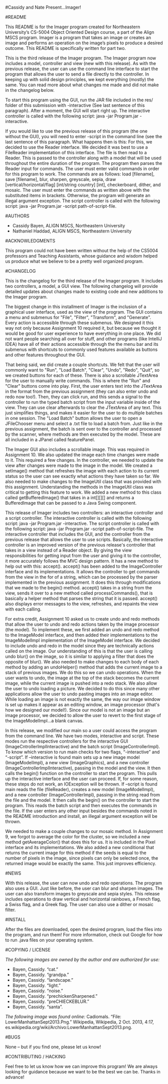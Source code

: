 #Cassidy and Nate Present...Imager!

#README

This README is for the Imager program created for Northeastern University’s CS-5004 Object Oriented Design course, a part of the Align MSCS program. Imager is a program that takes an image or creates an image and performs an operation on the image’s pixels to produce a desired outcome. This README is specifically written for part two. 

This is the third release of the Imager program. The Imager program now includes a model, controller and view (new with this release). As with the previous release, the user can use the command line interface to start the program that allows the user to send a file directly to the controller. In keeping up with solid design principles, we kept everything (mostly) the same. You can read more about what changes me made and did not make in the changelog below. 

To start this program using the GUI, run the JAR file included in the res/ folder of this submission with -interactive (See last sentence of this paragraph). After a moment, the GUI will start right up. The interactive controller is called with the following script: java -jar Program.jar -interactive.

If you would like to use the previous release of this program (the one without the GUI), you will need to enter -script in the command line (see the last sentence of this paragraph. What happens then is this: For this, we decided to use the Reader interface. We decided it was best to use a FileReader implementation of this interface. The file is then read to a Reader. This is passed to the controller along with a model that will be used throughout the entire duration of the program. The program then parses the Reader input for commands. The user must enter valid commands in order for this program to work. The commands are as follows: load [filename], save [filename], blur, sharpen, greyscale, sepia, draw [vertical/horizontal/flag] [int/string country] [int], checkerboard, dither, and mosaic. The user must enter the commands as written above with the substituted items in brackets. Otherwise, the program will generate an illegal argument exception.  The script controller is called with the following script: java -jar Program.jar -script path-of-script-file.


#AUTHORS

- Cassidy Bayen, ALIGN MSCS, Northeastern University
- Nathaniel Haddad, ALIGN MSCS, Northeastern University

#ACKNOWLEDGMENTS

This program could not have been written without the help of the CS5004 professors and Teaching Assistants, whose guidance and wisdom helped us produce what we believe to be a pretty well organized program. 

#CHANGELOG

This is the changelog for the third release of the Imager program. It includes two controllers, a model, a GUI view. The following changelog will provide detailed updates about changes made to existing code and new additions to the Imager program.

The biggest change in this installment of Imager is the inclusion of a graphical user interface, used as the view of the program. The GUI contains a menu and submenus for  "File", "Filter", "Transform", and "Generate". Every action is accessible through these submenus. We designed it this way not only because Assignment 10 required it, but because we thought it would be good for user experience to have everything in one place. We did not want people searching all over for stuff, and other programs (like IntelliJ IDEA) have all of their actions accessible through the the menu bar and its submenus with shortcuts to commonly used features available as buttons and other features throughout the GUI.

That being said, we did create a couple shortcuts. We felt that the user will commonly want to "Run", "Load Batch", "Clear", "Undo", "Redo", "Quit", so we created buttons for each of these. There is also a scrollable JTextArea for the user to manually write commands. This is where the "Run" and "Clear" buttons come into play. First, the user enters text into the JTextArea in the format from the previous assignment (they can also enter undo and redo now too!). Then, they can click run, and this sends a signal to the controller to run the typed batch script from the input variable inside of the view. They can use clear afterwards to clear the JTextArea of any text. This just simplifies things, and makes it easier for the user to do multiple batches in one session. The "Load Batch" button allows the user to open a JFileChooser menu and select a .txt file to load a batch from. Just like in the previous assignment, the batch is sent over to the controller and processed by the scanner, where methods are then executed by the model. These are all included in a JPanel called featurePanel.

The Imager GUI also includes a scrollable image. This was required in Assignment 10. We also updated the image each time changes were made to it. This required a few changes. In the controller, we needed to update the view after changes were made to the image in the model. We created a setImage() method that refreshes the image with each action to its current status so the user can see exactly what actions they have taken so far. We also needed to make changes to the ImageUtil class that was provided with this assignment. Understanding the methods in the ImageUtil class was critical to getting this feature to work. We added a new method to this class called getBufferedImage() that takes in a int[][][] and returns a BufferedImage that can be passed to a Java Swing component.

This release of Imager includes two controllers: an interactive controller and a script controller. The interactive controller is called with the following script: java -jar Program.jar -interactive. The script controller is called with the following script: java -jar Program.jar -script path-of-script-file. The interactive controller that includes the GUI, and the controller from the previous release that allows the user to use scripts. Basically, the interactive controller is an improved version of the previous release's controller that takes in a view instead of a Reader object. By giving the view responsibilities for getting input from the user and giving it to the controller, it more accurately follows the MVC design pattern. It has a new method to help out with this: accept(). accept() has been added to the ImageController interface and its implementations. It allows the controller to get commands from the view in the for of a string, which can be processed by the parser implemented in the previous assignment. It does this through modifications that we made to the begin() method. accept() takes in a string from the view, sends it over to a new method called processCommands(), that is basically a helper method that parses the string that it is passed. accept() also displays error messages to the view, refreshes, and repaints the view with each calling.

For extra credit, Assignment 10 asked us to create undo and redo methods that allow the user to undo and redo actions taken by the image processor (the model). To implement these, we first added an undo and redo method to the ImageModel interface, and then added their implementations to the ImageModelImpl implementation of the ImageModel interface. We decided to include undo and redo in the model since they are technically actions called on the image. Our understanding of this is that the user is calling undo blur() on the image, so it is similar to applying a filter that does the opposite of blur(). We also needed to make changes to each body of each method by adding an undoHelper() method that adds the current image to a stack of previous images. We do this so we can undo operations. When the user wants to undo, the image at the top of the stack becomes the current image, while the current image is pushed into a redo stack. We also allow the user to undo loading a picture. We decided to do this since many other applications allow the user to undo pasting images into an image editor. While loading an image is not exactly the same, the way our image window is set up makes it appear as an editing window, an image processor (that's how we designed our model!). Since our model is not an image but an image processor, we decided to allow the user to revert to the first stage of the ImageModelImpl...a blank canvas.

In this release, we modified our main so a user could access the program from the command line. We have two modes, interactive and script. These modes run the respective controllers for the interactive GUI (ImageCntrollerImplInteractive)  and the batch script (ImageControllerImpl).  To know which version to run main checks for two flags, “-interactive” and “-script”.  If –interactive is found main sets up a new image model (ImageModelImpl), a new view (ImageGraphics), and a new controller (ImageControllerImplInteractive), passing in the model and the view. It then calls the begin() function on the controller to start the program. This pulls up the interactive interface and the user can proceed. If, for some reason, these steps do not work, an IOException will be thrown. If –script is found main reads the file (fileReader), creates a new model (ImageModelImpl), and a new controller (ImageControllerImpl), passing in the string read from the file and the model. It then calls the begin() on the controller to start the program.  This reads the batch script and then executes the commands in the file. If the user enters any other input besides the commands noted in the README introduction and install, an illegal argument exception will be thrown.

We needed to make a couple changes to our mosaic method. In Assignment 9, we forgot to average the color for the cluster, so we included a new method getAverageColor() that does this for us. It is included in the Pixel interface and its implementations. We also added a new conditional that returns the current image for this method if the seeds is equal to the number of pixels in the image, since pixels can only be selected once, the returned image would be exactly the same. This just improves efficiency. 

#NEWS

With this release, the user can now undo and redo operations. The program also uses a GUI. Just like before, the user can blur and sharpen images. The user can also transform images to greyscale and sepia styles. This release includes operations to draw vertical and horizontal rainbows, a French flag, a Swiss flag, and a Greek flag. The user can also use a dither or mosaic filter. 

#INSTALL

After the files are downloaded, open the desired program, load the files into the program, and run them! For more information, check out Google for how to run .java files on your operating system.

#COPYING / LICENSE

*The following images are owned by the author and are authorized for use:*
- Bayen, Cassidy. “cat.”
- Bayen, Cassidy. “grandpa.”
- Bayen, Cassidy. “landscape.”
- Bayen, Cassidy. “light.”
- Bayen, Cassidy. “noise.”
- Bayen, Cassidy. “prechickenSharpened.”
- Bayen, Cassidy. “preCHIECKEBLUR.”
- Bayen, Cassidy. “santa”.

*The following image was found online:*
Cadiomals. “File: LowerManhattanSept2013.Png.” Wikipedia, Wikipedia, 2 Oct. 2013, 4:17, es.wikipedia.org/wiki/Archivo:LowerManhattanSept2013.png.

#BUGS

None – but if you find one, please let us know!

#CONTRIBUTING / HACKING

Feel free to let us know how we can improve this program! We are always looking for guidance because we want to be the best we can be. Thanks in advance!